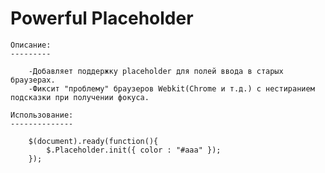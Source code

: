 Powerful Placeholder
====================

	Описание:
	---------

		-Добавляет поддержку placeholder для полей ввода в старых браузерах.
		-Фиксит "проблему" браузеров Webkit(Chrome и т.д.) с нестиранием подсказки при получении фокуса.

	Использование:
	--------------

		$(document).ready(function(){
			$.Placeholder.init({ color : "#aaa" });
		});